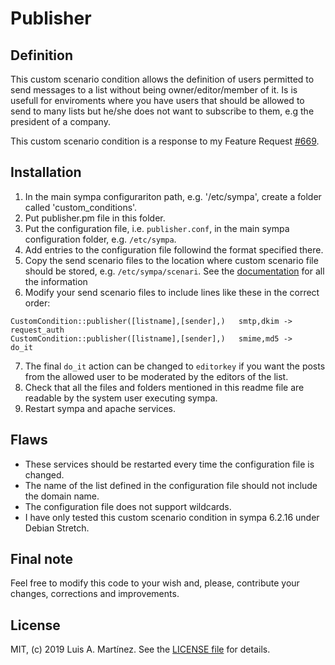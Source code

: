 # Publisher

## Definition

This custom scenario condition allows the definition of users permitted to send
messages to a list without being owner/editor/member of it. Is is usefull for
enviroments where you have users that should be allowed to send to many lists
but he/she does not want to subscribe to them, e.g the president of a company.

This custom scenario condition is a response to my Feature Request [#669](https://github.com/sympa-community/sympa/issues/669).

## Installation
1. In the main sympa configurariton path, e.g. '/etc/sympa', create a folder called 'custom_conditions'.
2. Put publisher.pm file in this folder.
3. Put the configuration file, i.e. `publisher.conf`, in the main sympa configuration folder, e.g. `/etc/sympa`.
4. Add entries to the configuration file followind the format specified there.
5. Copy the send scenario files to the location where custom scenario file should be stored, e.g. `/etc/sympa/scenari`. See the [documentation](https://sympa-community.github.io/manual/customize/basics-scenarios.html) for all the information
6. Modify your send scenario files to include lines like these in the correct order:
```
CustomCondition::publisher([listname],[sender],)   smtp,dkim ->   request_auth
CustomCondition::publisher([listname],[sender],)   smime,md5 ->   do_it
```
7. The final `do_it` action can be changed to `editorkey` if you want the posts from the allowed user to be moderated by the editors of the list.
8. Check that all the files and folders mentioned in this readme file are readable by the system user executing sympa.
9. Restart sympa and apache services.

## Flaws
- These services should be restarted every time the configuration file is changed.
- The name of the list defined in the configuration file should not include the domain name.
- The configuration file does not support wildcards.
- I have only tested this custom scenario condition in sympa 6.2.16 under Debian Stretch.

## Final note
Feel free to modify this code to your wish and, please, contribute your changes, corrections and improvements.

## License
MIT, (c) 2019 Luis A. Martínez. See the [LICENSE file](LICENSE.md) for details.
